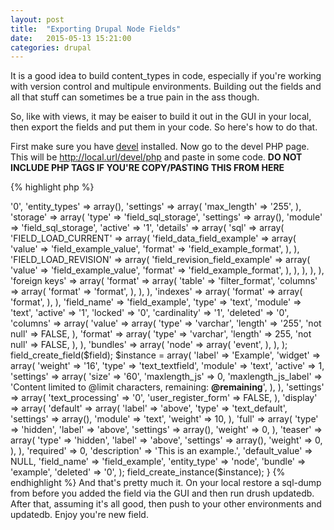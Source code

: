 ```yaml
---
layout: post
title:  "Exporting Drupal Node Fields"
date:   2015-05-13 15:21:00
categories: drupal
---
```


It is a good idea to build content_types in code, especially if you're working with version control and multipule environments.  Building out the fields and all that stuff can sometimes be a true pain in the ass though.

So, like with views, it may be eaiser to build it out in the GUI in your local, then export the fields and put them in your code.  So here's how to do that.

First make sure you have [devel](https://www.drupal.org/project/devel "devel") installed.  Now go to the devel PHP page.  This will be http://local.url/devel/php and paste in some code. **DO NOT INCLUDE PHP TAGS IF YOU'RE COPY/PASTING THIS FROM HERE**

{% highlight php %}
<?php

$entity_type = '';
$field_name = 'field_';
$bundle_name = '';

$info_config = field_info_field($field_name);
$info_instance = field_info_instance($entity_type, $field_name, $bundle_name);
unset($info_config['id']);
unset($info_instance['id'], $info_instance['field_id']);

include_once DRUPAL_ROOT . '/includes/utility.inc';

$info = drupal_var_export($info_config);
$instance .= drupal_var_export($info_instance);

print_r($info);
//print_r($instance);

{% endhighlight %}

Then just set the top three vars.  

{% highlight php %}
<?php

$entity_type = 'node';
$field_name = 'field_example';
$bundle_name = 'example';

{% endhighlight %}

The last two lines will dictate which array gets exported.  Uncomments the instance line and comment out the info line to show the instance vs. the info.  Now, because I'm writing this as a placeholder reminder for when I need to use it, I'm going to use this example to add fields to an *existing* content_type.  This also assumes that the content_type has a module to handle it's initial configuration.  Go to the install file and add an update function. Add the export from the info to a field variable and then run field_create_field with that field variable.  Next do the same for instance but use field_create_instance.

{% highlight php %}
<?php

function example_module_update_7100() {
  $field = array(
    'translatable' => '0',
    'entity_types' => array(),
    'settings' => array(
      'max_length' => '255',
    ),
    'storage' => array(
      'type' => 'field_sql_storage',
      'settings' => array(),
      'module' => 'field_sql_storage',
      'active' => '1',
      'details' => array(
        'sql' => array(
          'FIELD_LOAD_CURRENT' => array(
            'field_data_field_example' => array(
              'value' => 'field_example_value',
              'format' => 'field_example_format',
            ),
          ),
          'FIELD_LOAD_REVISION' => array(
            'field_revision_field_example' => array(
              'value' => 'field_example_value',
              'format' => 'field_example_format',
            ),
          ),
        ),
      ),
    ),
    'foreign keys' => array(
      'format' => array(
        'table' => 'filter_format',
        'columns' => array(
          'format' => 'format',
        ),
      ),
    ),
    'indexes' => array(
      'format' => array(
        'format',
      ),
    ),
    'field_name' => 'field_example',
    'type' => 'text',
    'module' => 'text',
    'active' => '1',
    'locked' => '0',
    'cardinality' => '1',
    'deleted' => '0',
    'columns' => array(
      'value' => array(
        'type' => 'varchar',
        'length' => '255',
        'not null' => FALSE,
      ),
      'format' => array(
        'type' => 'varchar',
        'length' => 255,
        'not null' => FALSE,
      ),
    ),
    'bundles' => array(
      'node' => array(
        'event',
      ),
    ),
  );

  field_create_field($field);
  
  $instance = array(
    'label' => 'Example',
    'widget' => array(
      'weight' => '16',
      'type' => 'text_textfield',
      'module' => 'text',
      'active' => 1,
      'settings' => array(
        'size' => '60',
        'maxlength_js' => 0,
        'maxlength_js_label' => 'Content limited to @limit characters, remaining: <strong>@remaining</strong>',
      ),
    ),
    'settings' => array(
      'text_processing' => '0',
      'user_register_form' => FALSE,
    ),
    'display' => array(
      'default' => array(
        'label' => 'above',
        'type' => 'text_default',
        'settings' => array(),
        'module' => 'text',
        'weight' => 10,
      ),
      'full' => array(
        'type' => 'hidden',
        'label' => 'above',
        'settings' => array(),
        'weight' => 0,
      ),
      'teaser' => array(
        'type' => 'hidden',
        'label' => 'above',
        'settings' => array(),
        'weight' => 0,
      ),
    ),
    'required' => 0,
    'description' => 'This is an example.',
    'default_value' => NULL,
    'field_name' => 'field_example',
    'entity_type' => 'node',
    'bundle' => 'example',
    'deleted' => '0',
  );

  field_create_instance($instance);
}

{% endhighlight %}

And that's pretty much it.  On your local restore a sql-dump from before you added the field via the GUI and then run drush updatedb.  After that, assuming it's all good, then push to your other environments and updatedb.  Enjoy you're new field. 
